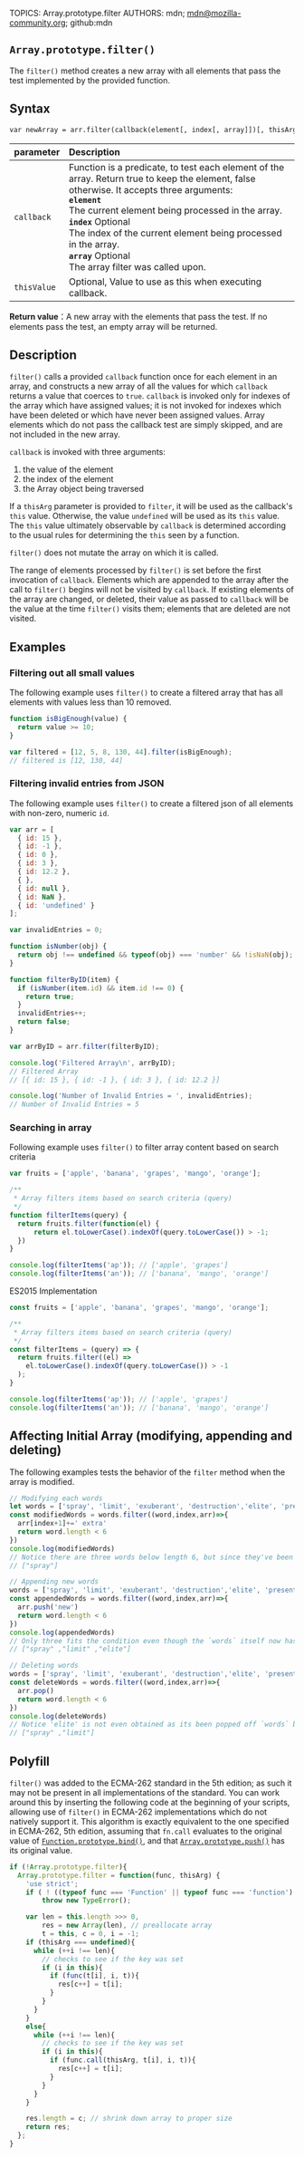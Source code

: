 TOPICS: Array.prototype.filter
AUTHORS: mdn; mdn@mozilla-community.org; github:mdn

## `Array.prototype.filter()`

The `filter()` method creates a new array with all elements that pass the test implemented by the
provided function.

## Syntax

```html
var newArray = arr.filter(callback(element[, index[, array]])[, thisArg])
```

| parameter | Description |
| :-- | :-- |
| `callback` | Function is a predicate, to test each element of the array. Return true to keep the element, false otherwise. It accepts three arguments:<br>**`element`**<br>The current element being processed in the array.<br>**`index`** Optional<br>The index of the current element being processed in the array.<br>**`array`** Optional<br>The array filter was called upon.
| `thisValue` | Optional, Value to use as this when executing callback. |

**Return value**：A new array with the elements that pass the test. If no elements pass the test, an
empty array will be returned.

## Description

`filter()` calls a provided `callback` function once for each element in an array, and constructs a
new array of all the values for which `callback` returns a value that coerces to `true`. `callback` is
invoked only for indexes of the array which have assigned values; it is not invoked for indexes
which have been deleted or which have never been assigned values. Array elements which do not pass
the callback test are simply skipped, and are not included in the new array.

`callback` is invoked with three arguments:

1. the value of the element
1. the index of the element
1. the Array object being traversed

If a `thisArg` parameter is provided to `filter`, it will be used as the callback's `this` value.
Otherwise, the value `undefined` will be used as its `this` value. The `this` value ultimately
observable by `callback` is determined according to the usual rules for determining the `this` seen
by a function.

`filter()` does not mutate the array on which it is called.

The range of elements processed by `filter()` is set before the first invocation of `callback`.
Elements which are appended to the array after the call to `filter()` begins will not be visited by
`callback`. If existing elements of the array are changed, or deleted, their value as passed to
`callback` will be the value at the time `filter()` visits them; elements that are deleted are not visited.

## Examples

### Filtering out all small values

The following example uses `filter()` to create a filtered array that has all elements with values
less than 10 removed.

```javascript
function isBigEnough(value) {
  return value >= 10;
}

var filtered = [12, 5, 8, 130, 44].filter(isBigEnough);
// filtered is [12, 130, 44]
```

### Filtering invalid entries from JSON

The following example uses `filter()` to create a filtered json of all elements with non-zero,
numeric `id`.

```javascript
var arr = [
  { id: 15 },
  { id: -1 },
  { id: 0 },
  { id: 3 },
  { id: 12.2 },
  { },
  { id: null },
  { id: NaN },
  { id: 'undefined' }
];

var invalidEntries = 0;

function isNumber(obj) {
  return obj !== undefined && typeof(obj) === 'number' && !isNaN(obj);
}

function filterByID(item) {
  if (isNumber(item.id) && item.id !== 0) {
    return true;
  }
  invalidEntries++;
  return false;
}

var arrByID = arr.filter(filterByID);

console.log('Filtered Array\n', arrByID);
// Filtered Array
// [{ id: 15 }, { id: -1 }, { id: 3 }, { id: 12.2 }]

console.log('Number of Invalid Entries = ', invalidEntries);
// Number of Invalid Entries = 5
```

### Searching in array

Following example uses `filter()` to filter array content based on search criteria

```javascript
var fruits = ['apple', 'banana', 'grapes', 'mango', 'orange'];

/**
 * Array filters items based on search criteria (query)
 */
function filterItems(query) {
  return fruits.filter(function(el) {
      return el.toLowerCase().indexOf(query.toLowerCase()) > -1;
  })
}

console.log(filterItems('ap')); // ['apple', 'grapes']
console.log(filterItems('an')); // ['banana', 'mango', 'orange']
```

ES2015 Implementation

```javascript
const fruits = ['apple', 'banana', 'grapes', 'mango', 'orange'];

/**
 * Array filters items based on search criteria (query)
 */
const filterItems = (query) => {
  return fruits.filter((el) =>
    el.toLowerCase().indexOf(query.toLowerCase()) > -1
  );
}

console.log(filterItems('ap')); // ['apple', 'grapes']
console.log(filterItems('an')); // ['banana', 'mango', 'orange']
```

## Affecting Initial Array (modifying, appending and deleting)

The following examples tests the behavior of the `filter` method when the array is modified.

```javascript
// Modifying each words
let words = ['spray', 'limit', 'exuberant', 'destruction','elite', 'present'];
const modifiedWords = words.filter((word,index,arr)=>{
  arr[index+1]+=' extra'
  return word.length < 6
})
console.log(modifiedWords)
// Notice there are three words below length 6, but since they've been modified one is returned
// ["spray"]

// Appending new words
words = ['spray', 'limit', 'exuberant', 'destruction','elite', 'present'];
const appendedWords = words.filter((word,index,arr)=>{
  arr.push('new')
  return word.length < 6
})
console.log(appendedWords)
// Only three fits the condition even though the `words` itself now has a lot more words with character length less than 6
// ["spray" ,"limit" ,"elite"]

// Deleting words
words = ['spray', 'limit', 'exuberant', 'destruction','elite', 'present'];
const deleteWords = words.filter((word,index,arr)=>{
  arr.pop()
  return word.length < 6
})
console.log(deleteWords)
// Notice 'elite' is not even obtained as its been popped off `words` before filter can even get there
// ["spray" ,"limit"]
```

## Polyfill

`filter()` was added to the ECMA-262 standard in the 5th edition; as such it may not be present in all
implementations of the standard. You can work around this by inserting the following code at
the beginning of your scripts, allowing use of `filter()` in ECMA-262 implementations which do not
natively support it. This algorithm is exactly equivalent to the one specified in ECMA-262, 5th
edition, assuming that `fn.call` evaluates to the original value of
[`Function.prototype.bind()`](/en/webfrontend/Function.prototype.bind), and that
[`Array.prototype.push()`](/en/webfrontend/Array.prototype.push) has its original value.

```javascript
if (!Array.prototype.filter){
  Array.prototype.filter = function(func, thisArg) {
    'use strict';
    if ( ! ((typeof func === 'Function' || typeof func === 'function') && this) )
        throw new TypeError();

    var len = this.length >>> 0,
        res = new Array(len), // preallocate array
        t = this, c = 0, i = -1;
    if (thisArg === undefined){
      while (++i !== len){
        // checks to see if the key was set
        if (i in this){
          if (func(t[i], i, t)){
            res[c++] = t[i];
          }
        }
      }
    }
    else{
      while (++i !== len){
        // checks to see if the key was set
        if (i in this){
          if (func.call(thisArg, t[i], i, t)){
            res[c++] = t[i];
          }
        }
      }
    }

    res.length = c; // shrink down array to proper size
    return res;
  };
}
```
